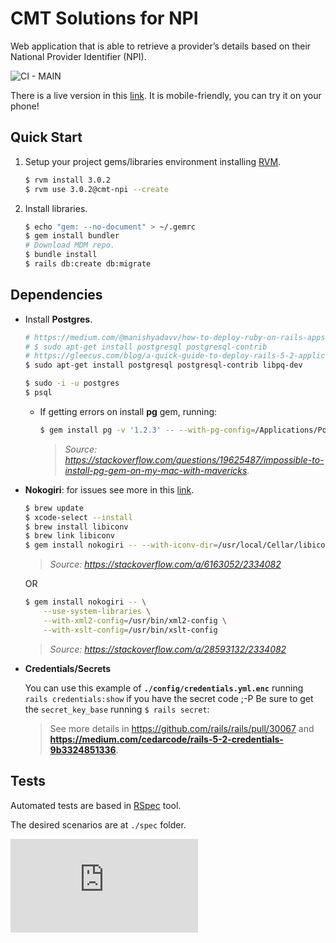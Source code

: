 # CMT Solutions for NPI 

Web application that is able to retrieve a provider’s details based on their
National Provider Identifier (NPI).

![CI - MAIN](https://github.com/leompeters/cmt-npi/workflows/ci/badge.svg?branch=main)

There is a live version in this [link](https://cmt-npi.herokuapp.com).
It is mobile-friendly, you can try it on your phone!

## Quick Start

1.  Setup your project gems/libraries environment installing [RVM](http://rvm.io).

    ```bash
    $ rvm install 3.0.2
    $ rvm use 3.0.2@cmt-npi --create
    ```

2.  Install libraries.

    ```bash
    $ echo "gem: --no-document" > ~/.gemrc
    $ gem install bundler
    # Download MDM repo.
    $ bundle install
    $ rails db:create db:migrate
    ```

## Dependencies

+   Install **Postgres**.

    ```sh
    # https://medium.com/@manishyadavv/how-to-deploy-ruby-on-rails-apps-on-aws-ec2-7ce55bb955fa
    # $ sudo apt-get install postgresql postgresql-contrib
    # https://gleecus.com/blog/a-quick-guide-to-deploy-rails-5-2-application-on-aws-ec2/
    $ sudo apt-get install postgresql postgresql-contrib libpq-dev

    $ sudo -i -u postgres
    $ psql
    ```

    +   If getting errors on install **pg** gem, running:

        ```bash
        $ gem install pg -v '1.2.3' -- --with-pg-config=/Applications/Postgres.app/Contents/Versions/latest/bin/pg_config
        ```

        > _Source: <https://stackoverflow.com/questions/19625487/impossible-to-install-pg-gem-on-my-mac-with-mavericks>._

+   **Nokogiri**: for issues see more in this [link](http://www.nokogiri.org/tutorials/installing_nokogiri.html#using_nonstandard_libxml2___libxslt_installations).

    ```bash
    $ brew update
    $ xcode-select --install
    $ brew install libiconv
    $ brew link libiconv
    $ gem install nokogiri -- --with-iconv-dir=/usr/local/Cellar/libiconv/1.14
    ```

    > _Source: <https://stackoverflow.com/a/6163052/2334082>_

    OR

    ```bash
    $ gem install nokogiri -- \
        --use-system-libraries \
        --with-xml2-config=/usr/bin/xml2-config \
        --with-xslt-config=/usr/bin/xslt-config
    ```

    > _Source: <https://stackoverflow.com/a/28593132/2334082>_

+   **Credentials/Secrets**

    You can use this example of **`./config/credentials.yml.enc`** running
    `rails credentials:show` if you have the secret code ;-P
    Be sure to get the `secret_key_base` running `$ rails secret`:
    
    > See more details in <https://github.com/rails/rails/pull/30067> and
    > **<https://medium.com/cedarcode/rails-5-2-credentials-9b3324851336>**.

## Tests

Automated tests are based in [RSpec][] tool.

The desired scenarios are at `./spec` folder.

[RSpec]: https://rspec.info "RSpec"

[![Analytics](https://ga-beacon.appspot.com/UA-25165099-7/leompeters/cmt-npi/README.md?flat)](https://github.com/leompeters/cmt-npi "CMT Solutions for NPI")
